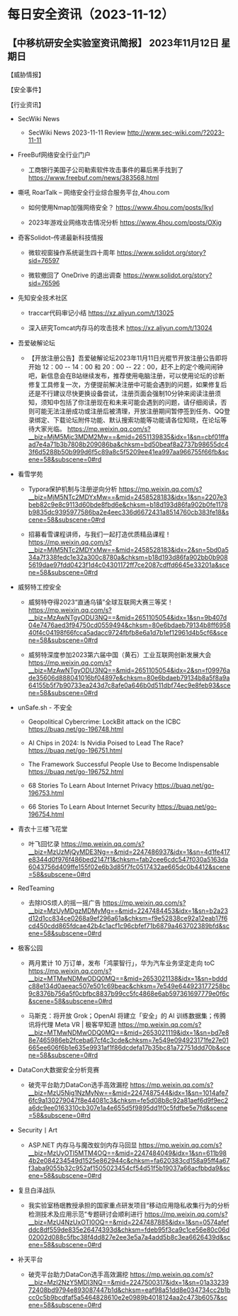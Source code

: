 # 每日安全资讯（2023-11-12）

【中移杭研安全实验室资讯简报】
2023年11月12日 星期日
---------------------------
【威胁情报】

【安全事件】

【行业资讯】

- SecWiki News
  - SecWiki News 2023-11-11 Review
http://www.sec-wiki.com/?2023-11-11

- FreeBuf网络安全行业门户
  - 工商银行美国子公司勒索软件攻击事件的幕后黑手找到了
https://www.freebuf.com/news/383568.html

- 嘶吼 RoarTalk – 网络安全行业综合服务平台,4hou.com
  - 如何使用Nmap加强网络安全？
https://www.4hou.com/posts/lkyl

  - 2023年游戏业网络攻击情况分析
https://www.4hou.com/posts/OXjg

- 奇客Solidot–传递最新科技情报
  - 微软视窗操作系统诞生四十周年
https://www.solidot.org/story?sid=76597

  - 微软撤回了 OneDrive 的退出调查
https://www.solidot.org/story?sid=76596

- 先知安全技术社区
  - traccar代码审记小结
https://xz.aliyun.com/t/13025

  - 深入研究Tomcat内存马的攻击技术
https://xz.aliyun.com/t/13024

- 吾爱破解论坛
  - 【开放注册公告】吾爱破解论坛2023年11月11日光棍节开放注册公告即将开始 12：00 -- 14：00 和 20：00 -- 22：00，赶不上的定个晚间闹钟吧，新信息会在B站继续发布，推荐使用电脑注册，可以使用论坛的诊断修复工具修复一次，方便提前解决注册中可能会遇到的问题，如果修复后还是不行建议尽快更换设备尝试，注册页面会强制10分钟来阅读注册须知，须知中包括了你注册现在和未来可能会遇到的问题，请仔细阅读，否则可能无法注册成功或注册后被清理，开放注册期间暂停签到任务、QQ登录绑定、下载论坛附件功能、默认搜索功能等功能请各位知晓，在论坛等待大家光临。
https://mp.weixin.qq.com/s?__biz=MjM5Mjc3MDM2Mw==&mid=2651139835&idx=1&sn=cbf01ffaad7e4a71b3b7808b209086ba&chksm=bd50beaf8a2737b98655dc43f6d5288b50b999d6f5c89a8c5f5209ee41ea997aa966755f66fb&scene=58&subscene=0#rd

- 看雪学苑
  - Typora保护机制与注册逆向分析
https://mp.weixin.qq.com/s?__biz=MjM5NTc2MDYxMw==&mid=2458528183&idx=1&sn=2207e3beb82c9e8c9113d60bde8fbd6e&chksm=b18d193d86fa902b0fe1178b9835dc9395977586ba2e4eec336d6672431a8514760cb383fe18&scene=58&subscene=0#rd

  - 招募看雪课程讲师，与我们一起打造优质精品课程！
https://mp.weixin.qq.com/s?__biz=MjM5NTc2MDYxMw==&mid=2458528183&idx=2&sn=5bd0a534a7f338fedc1e32a300c8780a&chksm=b18d193d86fa902bb0b9085619dae97fdd0423f1d4c04301172ff7ce2087cdffd6645e33201a&scene=58&subscene=0#rd

- 威努特工控安全
  - 威努特夺得2023“直通乌镇”全球互联网大赛三等奖！
https://mp.weixin.qq.com/s?__biz=MzAwNTgyODU3NQ==&mid=2651105054&idx=1&sn=9b407d04e7476aed3f94750cd0559494&chksm=80e6bdaeb79134b8ff695840f4c04198f66fcca5adacc9724fbfb8e6a1d7b1ef12961d4b5cf6&scene=58&subscene=0#rd

  - ​威努特深度参加2023第六届中国（黄石）工业互联网创新发展大会
https://mp.weixin.qq.com/s?__biz=MzAwNTgyODU3NQ==&mid=2651105054&idx=2&sn=f09976ade35606d888041016bf04897e&chksm=80e6bdaeb79134b8a5f8a9a64155b5f7b90733ea243d7c8afe0a646b0d511dbf74ec9e8feb93&scene=58&subscene=0#rd

- unSafe.sh - 不安全
  - Geopolitical Cybercrime: LockBit attack on the ICBC
https://buaq.net/go-196748.html

  - AI Chips in 2024: Is Nvidia Poised to Lead The Race?
https://buaq.net/go-196751.html

  - The Framework Successful People Use to Become Indispensable
https://buaq.net/go-196752.html

  - 68 Stories To Learn About Internet Privacy
https://buaq.net/go-196753.html

  - 66 Stories To Learn About Internet Security
https://buaq.net/go-196754.html

- 青衣十三楼飞花堂
  - 叶飞回忆录
https://mp.weixin.qq.com/s?__biz=MzUzMjQyMDE3Ng==&mid=2247486937&idx=1&sn=4d1fe417e8344d0f976f486bed2147f1&chksm=fab2cee6cdc547f030a5163da6043756d409ffe155f02e6b3d85f7fc0517432ae665dc0b4412&scene=58&subscene=0#rd

- RedTeaming
  - 去除IOS烦人的摇一摇广告
https://mp.weixin.qq.com/s?__biz=MzUyMDgzMDMyMg==&mid=2247484453&idx=1&sn=b2a23d12d1cc834ce0268a9ef296a61a&chksm=f9e52838ce92a12eab17f6cd450cdd865fdcae42b4c1acf1c96cbfef71b6879a463702389bfd&scene=58&subscene=0#rd

- 极客公园
  - 两月累计 10 万订单，发布「鸿蒙智行」，华为汽车业务坚定走向 toC
https://mp.weixin.qq.com/s?__biz=MTMwNDMwODQ0MQ==&mid=2653021138&idx=1&sn=bdddc88e134d0aeeac507e501c69beac&chksm=7e549e644923177258bc9c8376b756a5f0cbfbc8837b99cc5fc4868e6ab597361697779e0f6c&scene=58&subscene=0#rd

  - 马斯克：将开放 Grok；OpenAI 将建立「安全」的 AI 训练数据集；传腾讯将代理 Meta VR | 极客早知道
https://mp.weixin.qq.com/s?__biz=MTMwNDMwODQ0MQ==&mid=2653021119&idx=1&sn=bd7e88e7465986eb2fceba67cf4c3cde&chksm=7e549e094923171fe27e01665ee606f6b1e635e9931af1f86dcdefa17b35bc81a72751ddd70b&scene=58&subscene=0#rd

- DataCon大数据安全分析竞赛
  - 破壳平台助力DataCon选手高效漏挖
https://mp.weixin.qq.com/s?__biz=MzU5Njg1NzMyNw==&mid=2247487544&idx=1&sn=1014afe76fc9a130279047f8e44081c3&chksm=fe5d08b8c92a81aef6d9f9ec2a6dc9ee0163310cb307e1a4e655d5f9895dd1f0c5fdfbe5e7fd&scene=58&subscene=0#rd

- Security丨Art
  - ASP.NET 内存马与魔改蚁剑内存马回显
https://mp.weixin.qq.com/s?__biz=MzUyOTI5MTM4OQ==&mid=2247484049&idx=1&sn=611b984b2e084234549d1525e862944c&chksm=fa620383cd158a95ff4a67f3aba9055b32c952af1505023454cf54d51f5b19037a66acfbbda9&scene=58&subscene=0#rd

- 复旦白泽战队
  - 我实验室杨珉教授承担的国家重点研发项目“移动应用隐私收集行为的分析检测技术及应用示范”专题研讨会顺利进行
https://mp.weixin.qq.com/s?__biz=MzU4NzUxOTI0OQ==&mid=2247487885&idx=1&sn=0574afefddc8df559de835e26474393d&chksm=fdeb95f3ca9c1ce56e80c06d02002d088c5fbc38f4dd827e2ee3e5a7a4add5b8c3ea6626439d&scene=58&subscene=0#rd

- 补天平台
  - 破壳平台助力DataCon选手高效漏挖
https://mp.weixin.qq.com/s?__biz=MzI2NzY5MDI3NQ==&mid=2247500317&idx=1&sn=01a3323972408bd9794e893087447b1d&chksm=eaf98a51dd8e034734cc2b1bcc0c5b9bcdfaf5a5464828610e2e0989b4018124aa2c473b6057&scene=58&subscene=0#rd

